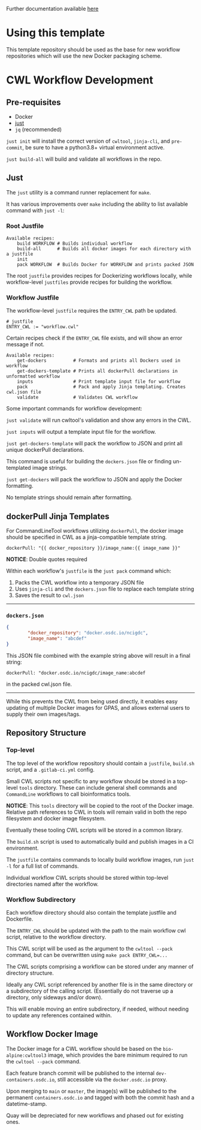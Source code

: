 Further documentation available [here](https://docs.google.com/document/d/17NFwGvn4vMEXZV9Qmg30BqAcKrdxBYCOB4pFdkkwIIo/edit#)

# Using this template

This template repository should be used as the base for new workflow repositories which will use the new Docker packaging scheme.

# CWL Workflow Development

## Pre-requisites

- Docker
- [just](https://github.com/casey/just)
- `jq` (recommended)

`just init` will install the correct version of `cwltool`, `jinja-cli`, and `pre-commit`, be sure to have a python3.8+ virtual environment active.

`just build-all` will build and validate all workflows in the repo.

## Just

The `just` utility is a command runner replacement for `make`.

It has various improvements over `make` including the ability to list available command with `just -l`:

### Root Justfile

```
Available recipes:
    build WORKFLOW # Builds individual workflow
    build-all      # Builds all docker images for each directory with a justfile
    init
    pack WORKFLOW  # Builds Docker for WORKFLOW and prints packed JSON
```

The root `justfile` provides recipes for Dockerizing workflows locally, while workflow-level `justfiles` provide recipes for building the workflow.

### Workflow Justfile

The workflow-level `justfile` requires the `ENTRY_CWL` path be updated.

```
# justfile
ENTRY_CWL := "workflow.cwl"
```

Certain recipes check if the `ENTRY_CWL` file exists, and will show an error message if not.

```
Available recipes:
    get-dockers          # Formats and prints all Dockers used in workflow
    get-dockers-template # Prints all dockerPull declarations in unformatted workflow
    inputs               # Print template input file for workflow
    pack                 # Pack and apply Jinja templating. Creates cwl.json file
    validate             # Validates CWL workflow
```

Some important commands for workflow development:

`just validate` will run cwltool's validation and show any errors in the CWL.

`just inputs` will output a template input file for the workflow.

`just get-dockers-template` will pack the workflow to JSON and print all unique dockerPull declarations.

This command is useful for building the `dockers.json` file or finding un-templated image strings.

`just get-dockers` will pack the workflow to JSON and apply the Docker formatting.

No template strings should remain after formatting.

## dockerPull Jinja Templates

For CommandLineTool workflows utilizing `dockerPull`, the docker image should be specified in CWL as a jinja-compatible template string.

`dockerPull: "{{ docker_repository }}/image_name:{{ image_name }}"`

__NOTICE__: Double quotes required

Within each workflow's `justfile` is the `just pack` command which:

1. Packs the CWL workflow into a temporary JSON file
2. Uses `jinja-cli` and the `dockers.json` file to replace each template string
3. Saves the result to `cwl.json`

------

### `dockers.json`

```json
{
        "docker_repository": "docker.osdc.io/ncigdc",
        "image_name": "abcdef"
}
```

This JSON file combined with the example string above will result in a final string:

`dockerPull: "docker.osdc.io/ncigdc/image_name:abcdef`

in the packed cwl.json file.

------

While this prevents the CWL from being used directly, it enables easy updating of multiple Docker images for GPAS, and allows external users to supply their own images/tags.

## Repository Structure

### Top-level

The top level of the workflow repository should contain a `justfile`, `build.sh` script, and a `.gitlab-ci.yml` config.

Small CWL scripts not specific to any workflow should be stored in a top-level `tools` directory. These can include general shell commands and `CommandLine` workflows to call bioinformatics tools.

__NOTICE__: This `tools` directory will be copied to the root of the Docker image. Relative path references to CWL in tools will remain valid in both the repo filesystem and docker image filesystem.

Eventually these tooling CWL scripts will be stored in a common library.

The `build.sh` script is used to automatically build and publish images in a CI environment.

The `justfile` contains commands to locally build workflow images, run `just -l` for a full list of commands.

Individual workflow CWL scripts should be stored within top-level directories named after the workflow.

### Workflow Subdirectory

Each workflow directory should also contain the template justfile and Dockerfile.

The `ENTRY_CWL` should be updated with the path to the main workflow cwl script, relative to the workflow directory.

This CWL script will be used as the argument to the `cwltool --pack` command, but can be overwritten using `make pack ENTRY_CWL=...`

The CWL scripts comprising a workflow can be stored under any manner of directory structure.

Ideally any CWL script referenced by another file is in the same directory or a subdirectory of the calling script. (Essentially do not traverse up a directory, only sideways and/or down).

This will enable moving an entire subdirectory, if needed, without needing to update any references contained within.

## Workflow Docker Image

The Docker image for a CWL workflow should be based on the `bio-alpine:cwltool3` image, which provides the bare minimum required to run the `cwltool --pack` command.

Each feature branch commit will be published to the internal `dev-containers.osdc.io`, still accessible via the `docker.osdc.io` proxy.

Upon merging to `main` or `master`, the image(s) will be published to the permanent `containers.osdc.io` and tagged with both the commit hash and a datetime-stamp.

Quay will be depreciated for new workflows and phased out for existing ones.

